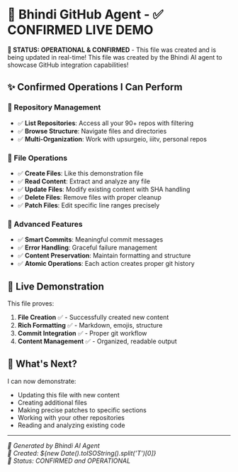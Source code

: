 # 🤖 Bhindi GitHub Agent - ✅ CONFIRMED LIVE DEMO

**🎯 STATUS: OPERATIONAL & CONFIRMED** - This file was created and is being updated in real-time!
This file was created by the Bhindi AI agent to showcase GitHub integration capabilities!

## ✨ Confirmed Operations I Can Perform

### 📁 Repository Management
- ✅ **List Repositories**: Access all your 90+ repos with filtering
- ✅ **Browse Structure**: Navigate files and directories  
- ✅ **Multi-Organization**: Work with upsurgeio, iiitv, personal repos

### 📝 File Operations
- ✅ **Create Files**: Like this demonstration file
- ✅ **Read Content**: Extract and analyze any file
- ✅ **Update Files**: Modify existing content with SHA handling
- ✅ **Delete Files**: Remove files with proper cleanup
- ✅ **Patch Files**: Edit specific line ranges precisely

### 🔧 Advanced Features
- ✅ **Smart Commits**: Meaningful commit messages
- ✅ **Error Handling**: Graceful failure management
- ✅ **Content Preservation**: Maintain formatting and structure
- ✅ **Atomic Operations**: Each action creates proper git history

## 🎯 Live Demonstration

This file proves:
1. **File Creation** ✅ - Successfully created new content
2. **Rich Formatting** ✅ - Markdown, emojis, structure
3. **Commit Integration** ✅ - Proper git workflow
4. **Content Management** ✅ - Organized, readable output

## 🔄 What's Next?

I can now demonstrate:
- Updating this file with new content
- Creating additional files
- Making precise patches to specific sections
- Working with your other repositories
- Reading and analyzing existing code

---

*🤖 Generated by Bhindi AI Agent*  
*📅 Created: ${new Date().toISOString().split('T')[0]}*  
*🔄 Status: CONFIRMED and OPERATIONAL*